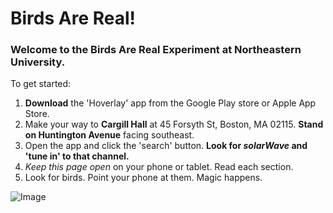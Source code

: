 
# Birds Are Real!

### Welcome to the Birds Are Real Experiment at Northeastern University.

To get started:

1.  **Download** the 'Hoverlay' app from the Google Play store or Apple App Store.
2.  Make your way to **Cargill Hall** at 45 Forsyth St, Boston, MA 02115. **Stand on Huntington Avenue** facing southeast.
3.  Open the app and click the 'search' button. **Look for _solarWave_ and 'tune in' to that channel.**
4.  *Keep this page open* on your phone or tablet. Read each section.
5.  Look for birds. Point your phone at them. Magic happens.

![Image](src)
